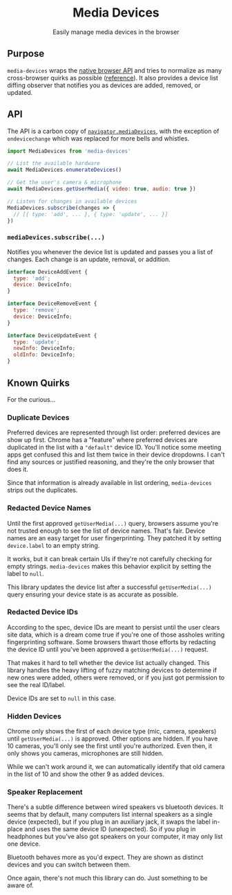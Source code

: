 <div align="center">
  <h1>Media Devices</h1>
  <p>Easily manage media devices in the browser</p>
</div>

## Purpose
`media-devices` wraps the [native browser API](https://developer.mozilla.org/en-US/docs/Web/API/Navigator/mediaDevices) and tries to normalize as many cross-browser quirks as possible ([reference](#known-quirks)). It also provides a device list diffing observer that notifies you as devices are added, removed, or updated.

## API
The API is a carbon copy of [`navigator.mediaDevices`](https://developer.mozilla.org/en-US/docs/Web/API/Navigator/mediaDevices), with the exception of `ondevicechange` which was replaced for more bells and whistles.

```js
import MediaDevices from 'media-devices'

// List the available hardware
await MediaDevices.enumerateDevices()

// Get the user's camera & microphone
await MediaDevices.getUserMedia({ video: true, audio: true })

// Listen for changes in available devices
MediaDevices.subscribe(changes => {
  // [{ type: 'add', ... }, { type: 'update', ... }]
})
```

### `mediaDevices.subscribe(...)`
Notifies you whenever the device list is updated and passes you a list of changes. Each change is an update, removal, or addition.

```js
interface DeviceAddEvent {
  type: 'add';
  device: DeviceInfo;
}

interface DeviceRemoveEvent {
  type: 'remove';
  device: DeviceInfo;
}

interface DeviceUpdateEvent {
  type: 'update';
  newInfo: DeviceInfo;
  oldInfo: DeviceInfo;
}
```

## Known Quirks
For the curious...

### Duplicate Devices
Preferred devices are represented through list order: preferred devices are show up first. Chrome has a "feature" where preferred devices are duplicated in the list with a `"default"` device ID. You'll notice some meeting apps get confused this and list them twice in their device dropdowns. I can't find any sources or justified reasoning, and they're the only browser that does it.

Since that information is already available in list ordering, `media-devices` strips out the duplicates.

### Redacted Device Names
Until the first approved `getUserMedia(...)` query, browsers assume you're not trusted enough to see the list of device names. That's fair. Device names are an easy target for user fingerprinting. They patched it by setting `device.label` to an empty string.

It works, but it can break certain UIs if they're not carefully checking for empty strings. `media-devices` makes this behavior explicit by setting the label to `null`.

This library updates the device list after a successful `getUserMedia(...)` query ensuring your device state is as accurate as possible.

### Redacted Device IDs
According to the spec, device IDs are meant to persist until the user clears site data, which is a dream come true if you're one of those assholes writing fingerprinting software. Some browsers thwart those efforts by redacting the device ID until you've been approved a `getUserMedia(...)` request.

That makes it hard to tell whether the device list actually changed. This library handles the heavy lifting of fuzzy matching devices to determine if new ones were added, others were removed, or if you just got permission to see the real ID/label.

Device IDs are set to `null` in this case.

### Hidden Devices
Chrome only shows the first of each device type (mic, camera, speakers) until `getUserMedia(...)` is approved. Other options are hidden. If you have 10 cameras, you'll only see the first until you're authorized. Even then, it only shows you cameras, microphones are still hidden.

While we can't work around it, we can automatically identify that old camera in the list of 10 and show the other 9 as added devices.

### Speaker Replacement
There's a subtle difference between wired speakers vs bluetooth devices. It seems that by default, many computers list internal speakers as a single device (expected), but if you plug in an auxiliary jack, it swaps the label in-place and uses the same device ID (unexpected). So if you plug in headphones but you've also got speakers on your computer, it may only list one device.

Bluetooth behaves more as you'd expect. They are shown as distinct devices and you can switch between them.

Once again, there's not much this library can do. Just something to be aware of.

